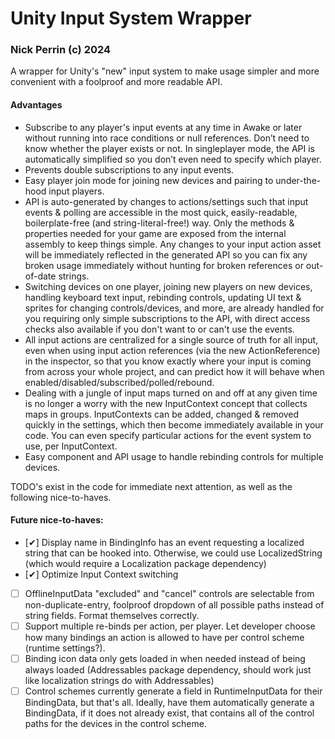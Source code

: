 # Unity Input System Wrapper
### Nick Perrin (c) 2024

A wrapper for Unity's "new" input system to make usage simpler and more convenient with a foolproof and more readable API.

#### Advantages
- Subscribe to any player's input events at any time in Awake or later without running into race conditions or null references. Don’t need to know whether the player exists or not. In singleplayer mode, the API is automatically simplified so you don’t even need to specify which player.
- Prevents double subscriptions to any input events.
- Easy player join mode for joining new devices and pairing to under-the-hood input players.
- API is auto-generated by changes to actions/settings such that input events & polling are accessible in the most quick, easily-readable, boilerplate-free (and string-literal-free!) way. Only the methods & properties needed for your game are exposed from the internal assembly to keep things simple. Any changes to your input action asset will be immediately reflected in the generated API so you can fix any broken usage immediately without hunting for broken references or out-of-date strings.
- Switching devices on one player, joining new players on new devices, handling keyboard text input, rebinding controls, updating UI text & sprites for changing controls/devices, and more, are already handled for you requiring only simple subscriptions to the API, with direct access checks also available if you don't want to or can't use the events.
- All input actions are centralized for a single source of truth for all input, even when using input action references (via the new ActionReference) in the inspector, so that you know exactly where your input is coming from across your whole project, and can predict how it will behave when enabled/disabled/subscribed/polled/rebound.
- Dealing with a jungle of input maps turned on and off at any given time is no longer a worry with the new InputContext concept that collects maps in groups. InputContexts can be added, changed & removed quickly in the settings, which then become immediately available in your code. You can even specify particular actions for the event system to use, per InputContext.
- Easy component and API usage to handle rebinding controls for multiple devices.

TODO's exist in the code for immediate next attention, as well as the following nice-to-haves.

#### Future nice-to-haves:
- [✔] Display name in BindingInfo has an event requesting a localized string that can be hooked into. Otherwise, we could use LocalizedString (which would require a Localization package dependency)
- [✔] Optimize Input Context switching
- [ ] OfflineInputData "excluded" and "cancel" controls are selectable from non-duplicate-entry, foolproof dropdown of all possible paths instead of string fields. Format themselves correctly.
- [ ] Support multiple re-binds per action, per player. Let developer choose how many bindings an action is allowed to have per control scheme (runtime settings?).
- [ ] Binding icon data only gets loaded in when needed instead of being always loaded (Addressables package dependency, should work just like localization strings do with Addressables)
- [ ] Control schemes currently generate a field in RuntimeInputData for their BindingData, but that's all. Ideally, have them automatically generate a BindingData, if it does not already exist, that contains all of the control paths for the devices in the control scheme.
